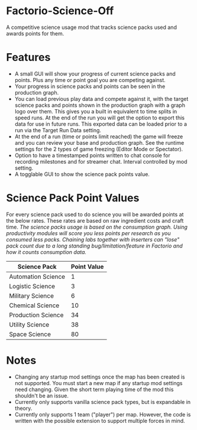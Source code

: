 # Factorio-Science-Off

A competitive science usage mod that tracks science packs used and awards points for them.

Features
============

- A small GUI will show your progress of current science packs and points. Plus any time or point goal you are competing against.
- Your progress in science packs and points can be seen in the production graph.
- You can load previous play data and compete against it, with the target science packs and points shown in the production graph with a graph logo over them. This gives you a built in equivalent to time splits in speed runs. At the end of the run you will get the option to export this data for use in future runs. This exported data can be loaded prior to a run via the Target Run Data setting.
- At the end of a run (time or points limit reached) the game will freeze and you can review your base and production graph. See the runtime settings for the 2 types of game freezing (Editor Mode or Spectator).
- Option to have a timestamped points written to chat console for recording milestones and for streamer chat. Interval controlled by mod setting.
- A togglable GUI to show the science pack points value.

Science Pack Point Values
=================

For every science pack used to do science you will be awarded points at the below rates. These rates are based on raw ingredient costs and craft time.
*The science packs usage is based on the consumption graph. Using productivity modules will score you less points per research as you consumed less packs. Chaining labs together with inserters can "lose" pack count due to a long standing bug/limitation/feature in Factorio and how it counts consumption data.*

Science Pack | Point Value
------------ | -------------
Automation Science | 1
Logistic Science | 3
Military Science | 6
Chemical Science | 10
Production Science | 34
Utility Science | 38
Space Science | 80

Notes
===========

- Changing any startup mod settings once the map has been created is not supported. You must start a new map if any startup mod settings need changing. Given the short term playing time of the mod this shouldn't be an issue.
- Currently only supports vanilla science pack types, but is expandable in theory.
- Currently only supports 1 team ("player") per map. However, the code is written with the possible extension to support multiple forces in mind.